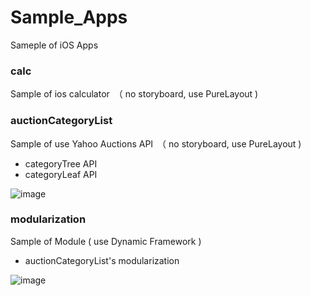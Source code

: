 # Sample_Apps
Sameple of iOS Apps

### calc
Sample of ios calculator　（ no storyboard, use PureLayout )


### auctionCategoryList
Sample of use Yahoo Auctions API　（ no storyboard, use PureLayout )
 - categoryTree API
 - categoryLeaf API
 
 ![image](http://i.imgur.com/g8elfOH.gif)


### modularization
Sample of Module ( use Dynamic Framework )
 - auctionCategoryList's modularization

![image](http://i.imgur.com/Dfirmuk.png)
